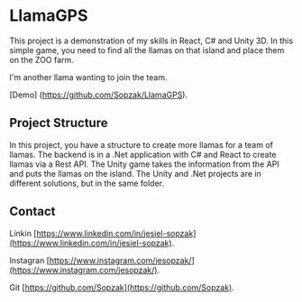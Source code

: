 # LlamaGPS

This project is a demonstration of my skills in React, C# and Unity 3D.
In this simple game, you need to find all the llamas on that island and place them on the ZOO farm.

I'm another llama wanting to join the team.

[Demo] (https://github.com/Sopzak/LlamaGPS).

## Project Structure

In this project, you have a structure to create more llamas for a team of llamas.
The backend is in a .Net application with C# and React to create llamas via a Rest API.
The Unity game takes the information from the API and puts the llamas on the island.
The Unity and .Net projects are in different solutions, but in the same folder.

## Contact

Linkin [https://www.linkedin.com/in/jesiel-sopzak](https://www.linkedin.com/in/jesiel-sopzak).

Instagran [https://www.instagram.com/jesopzak/](https://www.instagram.com/jesopzak/).

Git [https://github.com/Sopzak](https://github.com/Sopzak).
